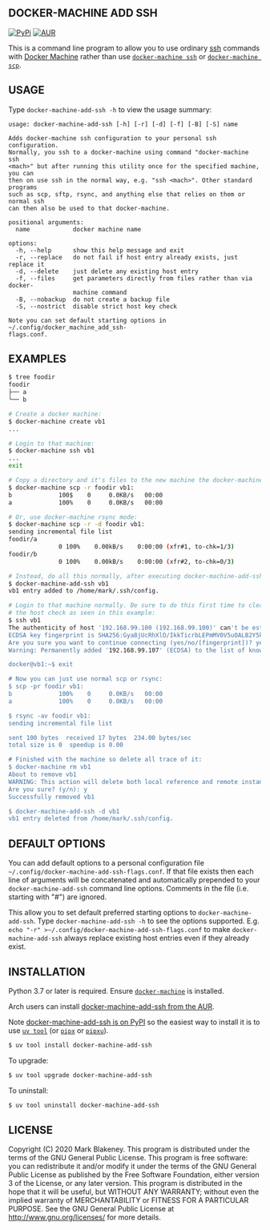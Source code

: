 ## DOCKER-MACHINE ADD SSH
[![PyPi](https://img.shields.io/pypi/v/docker-machine-add-ssh)](https://pypi.org/project/docker-machine-add-ssh/)
[![AUR](https://img.shields.io/aur/version/docker-machine-add-ssh)](https://aur.archlinux.org/packages/docker-machine-add-ssh/)

This is a command line program to allow you to use ordinary
[ssh](https://en.wikipedia.org/wiki/Secure_Shell) commands with [Docker
Machine](https://github.com/docker/machine) rather than use
[`docker-machine ssh`](https://docs.docker.com/machine/reference/ssh/)
or [`docker-machine
scp`](https://docs.docker.com/machine/reference/scp/).

## USAGE

Type `docker-machine-add-ssh -h` to view the usage summary:

```
usage: docker-machine-add-ssh [-h] [-r] [-d] [-f] [-B] [-S] name

Adds docker-machine ssh configuration to your personal ssh configuration.
Normally, you ssh to a docker-machine using command "docker-machine ssh
<mach>" but after running this utility once for the specified machine, you can
then on use ssh in the normal way, e.g. "ssh <mach>". Other standard programs
such as scp, sftp, rsync, and anything else that relies on them or normal ssh
can then also be used to that docker-machine.

positional arguments:
  name            docker machine name

options:
  -h, --help      show this help message and exit
  -r, --replace   do not fail if host entry already exists, just replace it
  -d, --delete    just delete any existing host entry
  -f, --files     get parameters directly from files rather than via docker-
                  machine command
  -B, --nobackup  do not create a backup file
  -S, --nostrict  disable strict host key check

Note you can set default starting options in ~/.config/docker_machine_add_ssh-
flags.conf.
```

## EXAMPLES

```sh
$ tree foodir
foodir
├── a
└── b

# Create a docker machine:
$ docker-machine create vb1
...

# Login to that machine:
$ docker-machine ssh vb1
...
exit

# Copy a directory and it's files to the new machine the docker-machine way:
$ docker-machine scp -r foodir vb1:
b             100$    0     0.0KB/s   00:00
a             100%    0     0.0KB/s   00:00

# Or, use docker-machine rsync mode:
$ docker-machine scp -r -d foodir vb1:
sending incremental file list
foodir/a
              0 100%    0.00kB/s    0:00:00 (xfr#1, to-chk=1/3)
foodir/b
              0 100%    0.00kB/s    0:00:00 (xfr#2, to-chk=0/3)

# Instead, do all this normally, after executing docker-machine-add-ssh:
$ docker-machine-add-ssh vb1
vb1 entry added to /home/mark/.ssh/config.

# Login to that machine normally. Be sure to do this first time to clear
# the host check as seen in this example:
$ ssh vb1
The authenticity of host '192.168.99.100 (192.168.99.100)' can't be established.
ECDSA key fingerprint is SHA256:Gya8jUcRhXlO/IkkTicrbLEPmMV0V5uOALB2Y5kJUCc.
Are you sure you want to continue connecting (yes/no/[fingerprint])? yes
Warning: Permanently added '192.168.99.107' (ECDSA) to the list of known hosts.

docker@vb1:~$ exit

# Now you can just use normal scp or rsync:
$ scp -pr foodir vb1:
b             100%    0     0.0KB/s   00:00    
a             100%    0     0.0KB/s   00:00 

$ rsync -av foodir vb1:
sending incremental file list

sent 100 bytes  received 17 bytes  234.00 bytes/sec
total size is 0  speedup is 0.00

# Finished with the machine so delete all trace of it:
$ docker-machine rm vb1
About to remove vb1
WARNING: This action will delete both local reference and remote instance.
Are you sure? (y/n): y
Successfully removed vb1

$ docker-machine-add-ssh -d vb1
vb1 entry deleted from /home/mark/.ssh/config.
```

## DEFAULT OPTIONS

You can add default options to a personal configuration file
`~/.config/docker-machine-add-ssh-flags.conf`. If that file exists then
each line of arguments will be concatenated and automatically prepended
to your `docker-machine-add-ssh` command line options. Comments in the
file (i.e. starting with "#") are ignored.

This allow you to set default preferred starting options to
`docker-machine-add-ssh`. Type `docker-machine-add-ssh -h` to see the
options supported.
E.g. `echo "-r" >~/.config/docker-machine-add-ssh-flags.conf` to make
`docker-machine-add-ssh` always replace existing host entries even if
they already exist.

## INSTALLATION

Python 3.7 or later is required. Ensure
[`docker-machine`](https://docs.docker.com/machine/install-machine) is
installed.

Arch users can install [docker-machine-add-ssh from the
AUR](https://aur.archlinux.org/packages/docker-machine-add-ssh/).

Note [docker-machine-add-ssh is on
PyPI](https://pypi.org/project/docker-machine-add-ssh/) so the easiest
way to install it is to use [`uv tool`][uvtool] (or [`pipx`][pipx] or
[`pipxu`][pipxu]).

```sh
$ uv tool install docker-machine-add-ssh
```

To upgrade:

```sh
$ uv tool upgrade docker-machine-add-ssh
```

To uninstall:

```sh
$ uv tool uninstall docker-machine-add-ssh
```

[pipx]: https://github.com/pypa/pipx
[pipxu]: https://github.com/bulletmark/pipxu
[uvtool]: https://docs.astral.sh/uv/guides/tools/#installing-tools

## LICENSE

Copyright (C) 2020 Mark Blakeney. This program is distributed under the
terms of the GNU General Public License.
This program is free software: you can redistribute it and/or modify it
under the terms of the GNU General Public License as published by the
Free Software Foundation, either version 3 of the License, or any later
version.
This program is distributed in the hope that it will be useful, but
WITHOUT ANY WARRANTY; without even the implied warranty of
MERCHANTABILITY or FITNESS FOR A PARTICULAR PURPOSE. See the GNU General
Public License at <http://www.gnu.org/licenses/> for more details.
